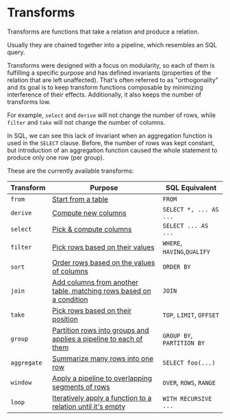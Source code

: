 # Transforms

Transforms are functions that take a relation and produce a relation.

Usually they are chained together into a pipeline, which resembles an SQL query.

Transforms were designed with a focus on modularity, so each of them is
fulfilling a specific purpose and has defined invariants (properties of the
relation that are left unaffected). That's often referred to as "orthogonality"
and its goal is to keep transform functions composable by minimizing
interference of their effects. Additionally, it also keeps the number of
transforms low.

For example, `select` and `derive` will not change the number of rows, while
`filter` and `take` will not change the number of columns.

In SQL, we can see this lack of invariant when an aggregation function is used
in the `SELECT` clause. Before, the number of rows was kept constant, but
introduction of an aggregation function caused the whole statement to produce
only one row (per group).

These are the currently available transforms:

| Transform   | Purpose                                                                         | SQL Equivalent              |
| ----------- | ------------------------------------------------------------------------------- | --------------------------- |
| `from`      | [Start from a table](./from.md)                                                 | `FROM`                      |
| `derive`    | [Compute new columns](./derive.md)                                              | `SELECT *, ... AS ...`      |
| `select`    | [Pick & compute columns](./select.md)                                           | `SELECT ... AS ...`         |
| `filter`    | [Pick rows based on their values](./filter.md)                                  | `WHERE`, `HAVING`,`QUALIFY` |
| `sort`      | [Order rows based on the values of columns](./sort.md)                          | `ORDER BY`                  |
| `join`      | [Add columns from another table, matching rows based on a condition](./join.md) | `JOIN`                      |
| `take`      | [Pick rows based on their position](./take.md)                                  | `TOP`, `LIMIT`, `OFFSET`    |
| `group`     | [Partition rows into groups and applies a pipeline to each of them](./group.md) | `GROUP BY`, `PARTITION BY`  |
| `aggregate` | [Summarize many rows into one row](./aggregate.md)                              | `SELECT foo(...)`           |
| `window`    | [Apply a pipeline to overlapping segments of rows](./window.md)                 | `OVER`, `ROWS`, `RANGE`     |
| `loop`      | [Iteratively apply a function to a relation until it's empty](./loop.md)        | `WITH RECURSIVE ...`        |
